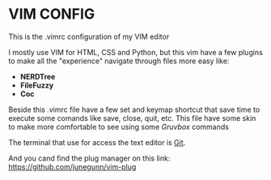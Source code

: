 # VIM CONFIG
This is the .vimrc configuration of my VIM editor

I mostly use VIM for HTML, CSS and Python, but this vim have a few plugins to make all the "experience" navigate through files more easy like:

* **NERDTree**
* **FileFuzzy**
* **Coc**

Beside this .vimrc file have a few set and keymap shortcut that save time to execute some comands like save, close, quit, etc. This file have some skin to make more comfortable to see using some *Gruvbox* commands

The terminal that use for access the text editor is [Git](https://git-scm.com/downloads).

And you cand find the plug manager on this link: https://github.com/junegunn/vim-plug
